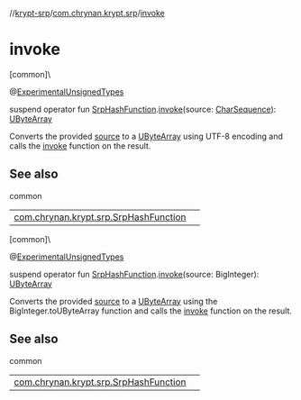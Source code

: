 //[krypt-srp](../../index.md)/[com.chrynan.krypt.srp](index.md)/[invoke](invoke.md)

# invoke

[common]\

@[ExperimentalUnsignedTypes](https://kotlinlang.org/api/latest/jvm/stdlib/kotlin/-experimental-unsigned-types/index.html)

suspend operator fun [SrpHashFunction](-srp-hash-function/index.md).[invoke](invoke.md)(source: [CharSequence](https://kotlinlang.org/api/latest/jvm/stdlib/kotlin/-char-sequence/index.html)): [UByteArray](https://kotlinlang.org/api/latest/jvm/stdlib/kotlin/-u-byte-array/index.html)

Converts the provided [source](invoke.md) to a [UByteArray](https://kotlinlang.org/api/latest/jvm/stdlib/kotlin/-u-byte-array/index.html) using UTF-8 encoding and calls the [invoke](invoke.md) function on the result.

## See also

common

| | |
|---|---|
| [com.chrynan.krypt.srp.SrpHashFunction](-srp-hash-function/invoke.md) |  |

[common]\

@[ExperimentalUnsignedTypes](https://kotlinlang.org/api/latest/jvm/stdlib/kotlin/-experimental-unsigned-types/index.html)

suspend operator fun [SrpHashFunction](-srp-hash-function/index.md).[invoke](invoke.md)(source: BigInteger): [UByteArray](https://kotlinlang.org/api/latest/jvm/stdlib/kotlin/-u-byte-array/index.html)

Converts the provided [source](invoke.md) to a [UByteArray](https://kotlinlang.org/api/latest/jvm/stdlib/kotlin/-u-byte-array/index.html) using the BigInteger.toUByteArray function and calls the [invoke](invoke.md) function on the result.

## See also

common

| | |
|---|---|
| [com.chrynan.krypt.srp.SrpHashFunction](-srp-hash-function/invoke.md) |  |
